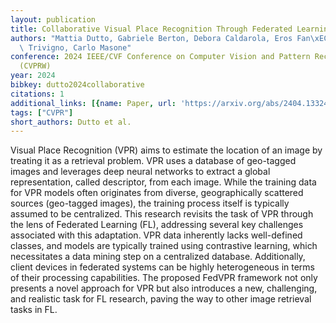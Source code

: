 ```yaml
---
layout: publication
title: Collaborative Visual Place Recognition Through Federated Learning
authors: "Mattia Dutto, Gabriele Berton, Debora Caldarola, Eros Fan\xEC, Gabriele\
  \ Trivigno, Carlo Masone"
conference: 2024 IEEE/CVF Conference on Computer Vision and Pattern Recognition Workshops
  (CVPRW)
year: 2024
bibkey: dutto2024collaborative
citations: 1
additional_links: [{name: Paper, url: 'https://arxiv.org/abs/2404.13324'}]
tags: ["CVPR"]
short_authors: Dutto et al.
---
```

Visual Place Recognition (VPR) aims to estimate the location of an image by
treating it as a retrieval problem. VPR uses a database of geo-tagged images
and leverages deep neural networks to extract a global representation, called
descriptor, from each image. While the training data for VPR models often
originates from diverse, geographically scattered sources (geo-tagged images),
the training process itself is typically assumed to be centralized. This
research revisits the task of VPR through the lens of Federated Learning (FL),
addressing several key challenges associated with this adaptation. VPR data
inherently lacks well-defined classes, and models are typically trained using
contrastive learning, which necessitates a data mining step on a centralized
database. Additionally, client devices in federated systems can be highly
heterogeneous in terms of their processing capabilities. The proposed FedVPR
framework not only presents a novel approach for VPR but also introduces a new,
challenging, and realistic task for FL research, paving the way to other image
retrieval tasks in FL.